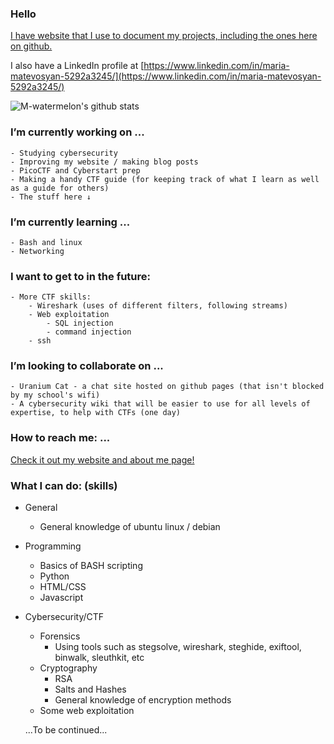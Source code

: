 ### Hello
[I have website that I use to document my projects, including the ones here on github.](https://m-watermelon.github.io/WatermelonBlog/)

I also have a LinkedIn profile at [https://www.linkedin.com/in/maria-matevosyan-5292a3245/](https://www.linkedin.com/in/maria-matevosyan-5292a3245/)

![M-watermelon's github stats](https://github-readme-stats.vercel.app/api?username=M-watermelon&show_icons=true&theme=radical)
### I’m currently working on ...

    - Studying cybersecurity
    - Improving my website / making blog posts
    - PicoCTF and Cyberstart prep
    - Making a handy CTF guide (for keeping track of what I learn as well as a guide for others)
    - The stuff here ↓

### I’m currently learning ...
    - Bash and linux
    - Networking
    
### I want to get to in the future:
    - More CTF skills:
        - Wireshark (uses of different filters, following streams)
        - Web exploitation 
            - SQL injection
            - command injection
        - ssh

### I’m looking to collaborate on ...
    - Uranium Cat - a chat site hosted on github pages (that isn't blocked by my school's wifi)
    - A cybersecurity wiki that will be easier to use for all levels of expertise, to help with CTFs (one day)

### How to reach me: ...
  [Check it out my website and about me page! ](https://m-watermelon.github.io/WatermelonBlog/)
    
### What I can do: (skills)

- General
    - General knowledge of ubuntu linux / debian
    
- Programming
    - Basics of BASH scripting
    - Python
    - HTML/CSS
    - Javascript
    
 - Cybersecurity/CTF
    - Forensics
        - Using tools such as stegsolve, wireshark, steghide, exiftool, binwalk, sleuthkit, etc
    - Cryptography
        - RSA
        - Salts and Hashes
        - General knowledge of encryption methods
    - Some web exploitation
 
    
   ...To be continued...
